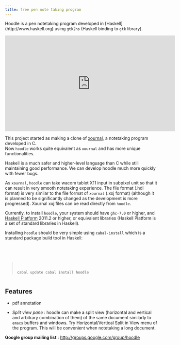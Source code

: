 ```yaml
---
title: free pen note taking program
---
```



 
<p> 
Hoodle is a pen notetaking program developed in 
[Haskell](http://www.haskell.org) 
using <code>gtk2hs</code> (Haskell binding to <code>gtk</code> library). 
</p>

<iframe width="560" height="315" src="http://www.youtube.com/embed/Z2wzpyxsVSU" frameborder="0" allowfullscreen></iframe>


This project started as making a clone of [xournal](http://xournal.sourceforge.net), 
a notetaking program developed in C.  
Now <code>hoodle</code> works quite equivalent as <code>xournal</code> and 
has more unique functionalities.

Haskell is a much safer and higher-level language than C while still maintaining good performance. We can develop hoodle much more quickly with fewer bugs.

As <code>xournal</code>, <code>hoodle</code> can take wacom tablet 
X11 input in subpixel unit so that it can result in very smooth notetaking
experience.  The file format (.hdl format) is very similar to 
the file format of <code>xournal</code> (.xoj format) (although it is planned 
to be significantly changed as the development is more progressed).
 Xournal xoj files can be read directly from <code>hoodle</code>. 

Currently, to install <code>hoodle</code>, your system should have 
<code>ghc-7.0</code> or higher, and [Haskell Platform](http://www.haskell.org/platform) 2011.2 or higher, or 
equivalent libraries 
(Haskell Platform is a set of standard libraries in 
Haskell). 

Installing <code>hoodle</code> should be very simple using <code>cabal-install</code> which is a standard package build tool in Haskell: <pre> <code>
> cabal update
> cabal install hoodle
</code></pre>

Features 
---------

- pdf annotation

- *Split view pane* : hoodle can make a split view (horizontal and vertical and
arbitrary combination of them) of the same document similarly to 
<code>emacs</code> buffers and windows. Try Horizontal/Vertical 
Split in View menu of the program. This will be convenient when notetaking 
a long document.
    
**Google group mailing list** : <http://groups.google.com/group/hoodle>
